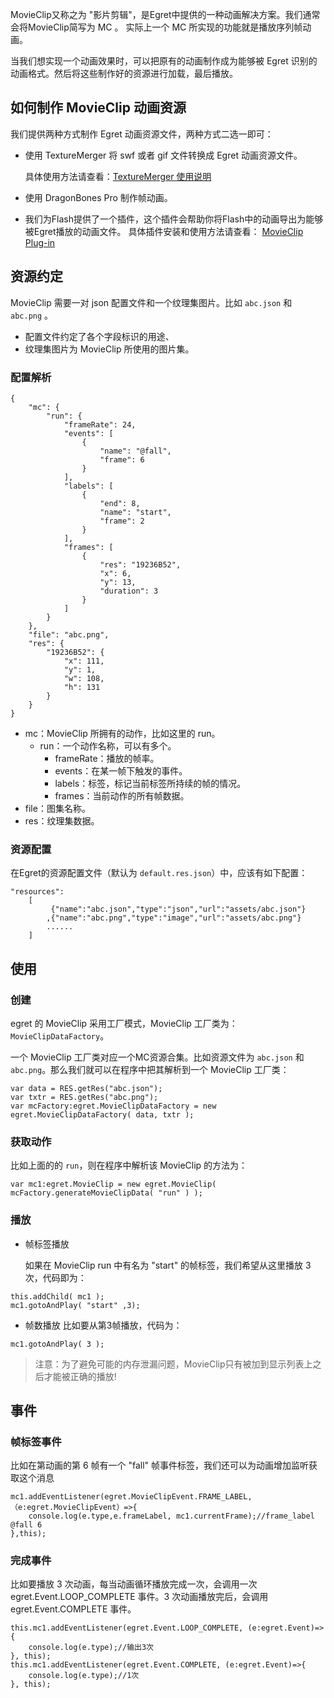 MovieClip又称之为 "影片剪辑"，是Egret中提供的一种动画解决方案。我们通常会将MovieClip简写为 MC 。 实际上一个 MC 所实现的功能就是播放序列帧动画。

当我们想实现一个动画效果时，可以把原有的动画制作成为能够被 Egret 识别的动画格式。然后将这些制作好的资源进行加载，最后播放。

## 如何制作 MovieClip 动画资源
我们提供两种方式制作 Egret 动画资源文件，两种方式二选一即可：

* 使用 TextureMerger 将 swf 或者 gif 文件转换成 Egret 动画资源文件。

	具体使用方法请查看：[TextureMerger 使用说明](http://bbs.egret.com/thread-918-1-1.html)

* 使用 DragonBones Pro 制作帧动画。

* 我们为Flash提供了一个插件，这个插件会帮助你将Flash中的动画导出为能够被Egret播放的动画文件。
具体插件安装和使用方法请查看： [MovieClip Plug-in](http://bbs.egret.com/thread-127-1-1.html)

## 资源约定

MovieClip 需要一对 json 配置文件和一个纹理集图片。比如 `abc.json` 和 `abc.png` 。

* 配置文件约定了各个字段标识的用途、
* 纹理集图片为 MovieClip 所使用的图片集。

### 配置解析

~~~
{
	"mc": {
		"run": {
			"frameRate": 24,
			"events": [
				{
					"name": "@fall",
					"frame": 6
				}
			],
			"labels": [
                {
                    "end": 8,
                    "name": "start",
                    "frame": 2
                }
            ],
			"frames": [
				{
					"res": "19236B52",
					"x": 6,
					"y": 13,
					"duration": 3
				}
			]
		}
	},
	"file": "abc.png",
	"res": {
		"19236B52": {
			"x": 111,
			"y": 1,
			"w": 108,
			"h": 131
		}
	}
}
~~~

* mc：MovieClip 所拥有的动作，比如这里的 run。
	* run：一个动作名称，可以有多个。
		* frameRate：播放的帧率。
		* events：在某一帧下触发的事件。
		* labels：标签，标记当前标签所持续的帧的情况。
		* frames：当前动作的所有帧数据。
* file：图集名称。
* res：纹理集数据。

### 资源配置

在Egret的资源配置文件（默认为 `default.res.json`）中，应该有如下配置：

~~~
"resources":
    [
         {"name":"abc.json","type":"json","url":"assets/abc.json"}
        ,{"name":"abc.png","type":"image","url":"assets/abc.png"}
        ......
    ]
~~~


## 使用

### 创建

egret 的 MovieClip 采用工厂模式，MovieClip 工厂类为：
`MovieClipDataFactory`。

一个 MovieClip 工厂类对应一个MC资源合集。比如资源文件为 `abc.json` 和 `abc.png`。那么我们就可以在程序中把其解析到一个 MovieClip 工厂类：

~~~
var data = RES.getRes("abc.json");
var txtr = RES.getRes("abc.png");
var mcFactory:egret.MovieClipDataFactory = new egret.MovieClipDataFactory( data, txtr );
~~~

### 获取动作

比如上面的的 `run`，则在程序中解析该 MovieClip 的方法为：

~~~
var mc1:egret.MovieClip = new egret.MovieClip( mcFactory.generateMovieClipData( "run" ) );
~~~

### 播放

* 帧标签播放

 	如果在 MovieClip run 中有名为 "start" 的帧标签，我们希望从这里播放 3 次，代码即为：

~~~
this.addChild( mc1 );
mc1.gotoAndPlay( "start" ,3);
~~~

* 帧数播放
  比如要从第3帧播放，代码为：

~~~
mc1.gotoAndPlay( 3 );
~~~

> 注意：为了避免可能的内存泄漏问题，MovieClip只有被加到显示列表上之后才能被正确的播放!

## 事件

### 帧标签事件

比如在第动画的第 6 帧有一个 "fall" 帧事件标签，我们还可以为动画增加监听获取这个消息

~~~
mc1.addEventListener(egret.MovieClipEvent.FRAME_LABEL,（e:egret.MovieClipEvent）=>{
	console.log(e.type,e.frameLabel, mc1.currentFrame);//frame_label @fall 6
},this);
~~~

### 完成事件
比如要播放 3 次动画，每当动画循环播放完成一次，会调用一次 egret.Event.LOOP_COMPLETE 事件。3 次动画播放完后，会调用 egret.Event.COMPLETE 事件。

~~~
this.mc1.addEventListener(egret.Event.LOOP_COMPLETE, (e:egret.Event)=>{
	console.log(e.type);//输出3次
}, this);
this.mc1.addEventListener(egret.Event.COMPLETE, (e:egret.Event)=>{
	console.log(e.type);//1次
}, this);
~~~
